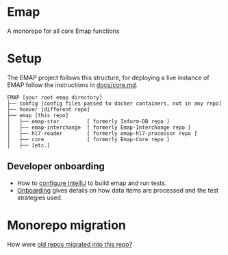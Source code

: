 # Emap

A monorepo for all core Emap functions

# Setup

The EMAP project follows this structure, for deploying a live instance of EMAP follow the instructions
in [docs/core.md](docs/core.md).

```
EMAP [your root emap directory]
├── config [config files passed to docker containers, not in any repo]
├── hoover [different repo]
├── emap [this repo]
│   ├── emap-star         [ formerly Inform-DB repo ]
│   ├── emap-interchange  [ formerly Emap-Interchange repo ]
│   ├── hl7-reader        [ formerly emap-hl7-processor repo ]
│   ├── core              [ formerly Emap-Core repo ]
│   ├── [etc.]
```

## Developer onboarding

- How to [configure IntelliJ](docs/intellij.md) to build emap and run tests.
- [Onboarding](docs/onboarding.md) gives details on how data items are processed and the test strategies used.


# Monorepo migration

How were [old repos migrated into this repo?](docs/migration.md)
